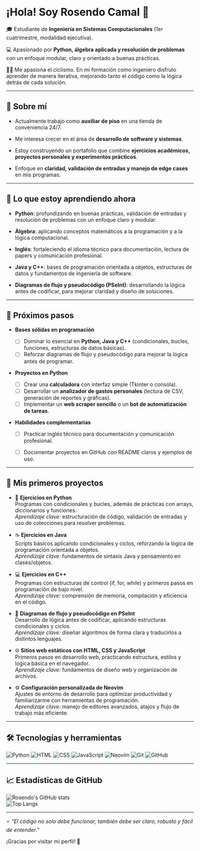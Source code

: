 <!--
### Hi there 👋
-->

<!--
**rosendocamal/rosendocamal** is a ✨ _special_ ✨ repository because its `README.md` (this file) appears on your GitHub profile.

Here are some ideas to get you started:

- 🔭 I’m currently working on ...
- 🌱 I’m currently learning ...
- 👯 I’m looking to collaborate on ...
- 🤔 I’m looking for help with ...
- 💬 Ask me about ...
- 📫 How to reach me: ...
- 😄 Pronouns: ...
- ⚡ Fun fact: ...
-->

# ¡Hola! Soy Rosendo Camal 👋


🎓 Estudiante de **Ingeniería en Sistemas Computacionales** (1er cuatrimestre, modalidad ejecutiva).  

💻 Apasionado por **Python, álgebra aplicada y resolución de problemas** con un enfoque modular, claro y orientado a buenas prácticas.  

🚴‍♂️ Me apasiona el ciclismo. En mi formación como ingeniero disfruto aprender de manera iterativa, mejorando tanto el código como la lógica detrás de cada solución. 


---

## 🚀 Sobre mí
-  Actualmente trabajo como **auxiliar de piso** en una tienda de conveniencia 24/7.
  
-  Me interesa crecer en el área de **desarrollo de software y sistemas**.
  
-  Estoy construyendo un portafolio que combine **ejercicios académicos, proyectos personales y experimentos prácticos**.
  
-  Enfoque en **claridad, validación de entradas y manejo de edge cases** en mis programas.  


---

## 🌱 Lo que estoy aprendiendo ahora

- **Python**: profundizando en buenas prácticas, validación de entradas y resolución de problemas con un enfoque claro y modular.
  
- **Álgebra**: aplicando conceptos matemáticos a la programación y a la lógica computacional.
  
- **Inglés**: fortaleciendo el idioma técnico para documentación, lectura de papers y comunicación profesional.
  
- **Java y C++**: bases de programación orientada a objetos, estructuras de datos y fundamentos de ingeniería de software.
  
- **Diagramas de flujo y pseudocódigo (PSeInt)**: desarrollando la lógica antes de codificar, para mejorar claridad y diseño de soluciones.
 

---

## 📌 Próximos pasos

- **Bases sólidas en programación**
  
  - [ ] Dominar lo esencial en **Python, Java y C++** (condicionales, bucles, funciones, estructuras de datos básicas).  
  - [ ] Reforzar diagramas de flujo y pseudocódigo para mejorar la lógica antes de programar.
         
- **Proyectos en Python**
  
  - [ ] Crear una **calculadora** con interfaz simple (Tkinter o consola).  
  - [ ] Desarrollar un **analizador de gastos personales** (lectura de CSV, generación de reportes y gráficas).  
  - [ ] Implementar un **web scraper sencillo** o un **bot de automatización de tareas**.
        
- **Habilidades complementarias**
  
  - [ ] Practicar inglés técnico para documentación y comunicación profesional.  
  - [ ] Documentar proyectos en GitHub con README claros y ejemplos de uso.  


---

## 🔧 Mis primeros proyectos

- 🐍 **Ejercicios en Python**  
  Programas con condicionales y bucles, además de prácticas con arrays, diccionarios y funciones.  
  *Aprendizaje clave:* estructuración de código, validación de entradas y uso de colecciones para resolver problemas.
  
- ☕ **Ejercicios en Java**  
  Scripts básicos aplicando condicionales y ciclos, reforzando la lógica de programación orientada a objetos.  
  *Aprendizaje clave:* fundamentos de sintaxis Java y pensamiento en clases/objetos.
  
- 💻 **Ejercicios en C++**  
  Programas con estructuras de control (if, for, while) y primeros pasos en programación de bajo nivel.  
  *Aprendizaje clave:* comprensión de memoria, compilación y eficiencia en el código.
  
- 🔄 **Diagramas de flujo y pseudocódigo en PSeInt**  
  Desarrollo de lógica antes de codificar, aplicando estructuras condicionales y ciclos.  
  *Aprendizaje clave:* diseñar algoritmos de forma clara y traducirlos a distintos lenguajes.
  
- 🌐 **Sitios web estáticos con HTML, CSS y JavaScript**  
  Primeros pasos en desarrollo web, practicando estructura, estilos y lógica básica en el navegador.  
  *Aprendizaje clave:* fundamentos de diseño web y organización de archivos.
  
- ⚙️ **Configuración personalizada de Neovim**  
  Ajustes de entorno de desarrollo para optimizar productividad y familiarizarme con herramientas de programación.  
  *Aprendizaje clave:* manejo de editores avanzados, atajos y flujo de trabajo más eficiente.
  

---

## 🛠️ Tecnologías y herramientas
![Python](https://img.shields.io/badge/Python-3776AB?style=for-the-badge&logo=python&logoColor=white)
![HTML](https://img.shields.io/badge/HTML5-E34F26?style=for-the-badge&logo=html5&logoColor=white)
![CSS](https://img.shields.io/badge/CSS3-1572B6?style=for-the-badge&logo=css3&logoColor=white)
![JavaScript](https://img.shields.io/badge/JavaScript-F7DF1E?style=for-the-badge&logo=javascript&logoColor=black)
![Neovim](https://img.shields.io/badge/Neovim-57A143?style=for-the-badge&logo=neovim&logoColor=white)
![Git](https://img.shields.io/badge/Git-F05032?style=for-the-badge&logo=git&logoColor=white)
![GitHub](https://img.shields.io/badge/GitHub-181717?style=for-the-badge&logo=github&logoColor=white)

---

## 📈 Estadísticas de GitHub
![Rosendo's GitHub stats](https://github-readme-stats.vercel.app/api?username=rosendocamal&show_icons=true&theme=tokyonight)  
![Top Langs](https://github-readme-stats.vercel.app/api/top-langs/?username=rosendocamal&layout=compact&theme=tokyonight)

---

⭐ *“El código no solo debe funcionar, también debe ser claro, robusto y fácil de entender.”*

¡Gracias por visitar mi perfil! 🚀

